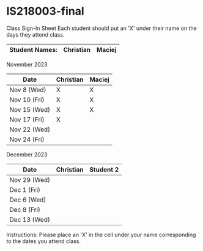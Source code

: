 # IS218003-final

Class Sign-In Sheet
Each student should put an 'X' under their name on the days they attend class.

Student Names:    | Christian | Maciej    |
------------------|-----------|-----------|

November 2023

| Date        | Christian | Maciej    |
|-------------|-----------|-----------|
| Nov 8 (Wed) |     X     |      X    |
| Nov 10 (Fri)|     X     |      X    |
| Nov 15 (Wed)|     X     |      X    |
| Nov 17 (Fri)|     X      |           |
| Nov 22 (Wed) |          |           |<!-- Skipped for Thanksgiving -->
| Nov 24 (Fri) |          |           |<!-- Skipped for Thanksgiving -->

December 2023

| Date        | Christian | Student 2 |
|-------------|-----------|-----------|
| Nov 29 (Wed)|           |           |
| Dec 1 (Fri) |           |           |
| Dec 6 (Wed) |           |           |
| Dec 8 (Fri) |           |           |
| Dec 13 (Wed)|           |           |

Instructions: Please place an 'X' in the cell under your name corresponding to the dates you attend class.
